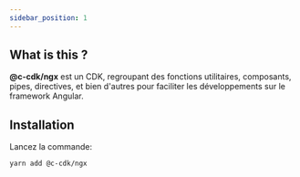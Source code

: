 ```yaml
---
sidebar_position: 1
---
```


## What is this ?

**@c-cdk/ngx** est un CDK, regroupant des fonctions utilitaires, composants, pipes, directives, et bien d'autres pour faciliter les développements sur le framework Angular.

## Installation

Lancez la commande:
```bash
yarn add @c-cdk/ngx
```